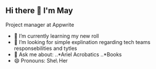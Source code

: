 ## Hi there 👋 I'm May
Project manager at Appwrite

- 🌱 I’m currently learning my new roll
- 🤔 I’m looking for simple explination regarding tech teams responsebilities and tytles
- 💬 Ask me about:
..*Ariel Acrobatics
..*Books
- 😄 Pronouns: She\ Her
